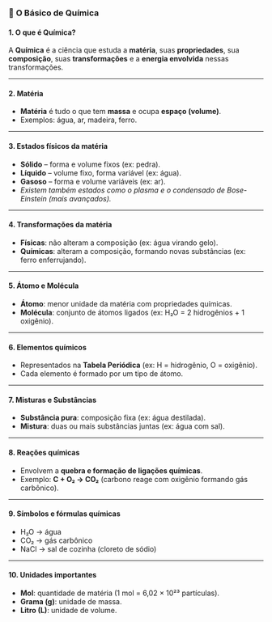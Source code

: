 ### 🧪 **O Básico de Química**

#### 1. **O que é Química?**

A **Química** é a ciência que estuda a **matéria**, suas **propriedades**, sua **composição**, suas **transformações** e a **energia envolvida** nessas transformações.

---

#### 2. **Matéria**

* **Matéria** é tudo o que tem **massa** e ocupa **espaço (volume)**.
* Exemplos: água, ar, madeira, ferro.

---

#### 3. **Estados físicos da matéria**

* **Sólido** – forma e volume fixos (ex: pedra).
* **Líquido** – volume fixo, forma variável (ex: água).
* **Gasoso** – forma e volume variáveis (ex: ar).
* *Existem também estados como o plasma e o condensado de Bose-Einstein (mais avançados).*

---

#### 4. **Transformações da matéria**

* **Físicas**: não alteram a composição (ex: água virando gelo).
* **Químicas**: alteram a composição, formando novas substâncias (ex: ferro enferrujando).

---

#### 5. **Átomo e Molécula**

* **Átomo**: menor unidade da matéria com propriedades químicas.
* **Molécula**: conjunto de átomos ligados (ex: H₂O = 2 hidrogênios + 1 oxigênio).

---

#### 6. **Elementos químicos**

* Representados na **Tabela Periódica** (ex: H = hidrogênio, O = oxigênio).
* Cada elemento é formado por um tipo de átomo.

---

#### 7. **Misturas e Substâncias**

* **Substância pura**: composição fixa (ex: água destilada).
* **Mistura**: duas ou mais substâncias juntas (ex: água com sal).

---

#### 8. **Reações químicas**

* Envolvem a **quebra e formação de ligações químicas**.
* Exemplo: **C + O₂ → CO₂** (carbono reage com oxigênio formando gás carbônico).

---

#### 9. **Símbolos e fórmulas químicas**

* H₂O → água
* CO₂ → gás carbônico
* NaCl → sal de cozinha (cloreto de sódio)

---

#### 10. **Unidades importantes**

* **Mol**: quantidade de matéria (1 mol = 6,02 × 10²³ partículas).
* **Grama (g)**: unidade de massa.
* **Litro (L)**: unidade de volume.
